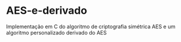 # AES-e-derivado
Implementação em C do algoritmo de criptografia simétrica AES e um algoritmo personalizado derivado do AES
